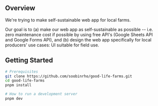 <br>
<br>

## Overview

We're trying to make self-sustainable web app for local farms.

Our goal is to (a) make our web app as self-sustainable as possible -- i.e. zero maintenance cost if possible by using free API's (Google Sheets API and Google Forms API), and (b) design the web app specifically for local producers' use cases: UI suitable for field use.

## Getting Started

```bash
# Prerequisites
git clone https://github.com/soobinrho/good-life-farms.git
cd good-life-farms
pnpm install

# How to run a development server
pnpm dev
```

<br>
